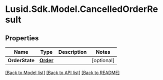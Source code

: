# Lusid.Sdk.Model.CancelledOrderResult

## Properties

Name | Type | Description | Notes
------------ | ------------- | ------------- | -------------
**OrderState** | [**Order**](Order.md) |  | [optional] 

[[Back to Model list]](../README.md#documentation-for-models) [[Back to API list]](../README.md#documentation-for-api-endpoints) [[Back to README]](../README.md)

